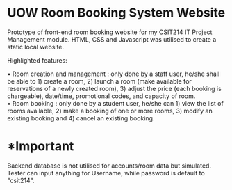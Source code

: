 # UOW Room Booking System Website
Prototype of front-end room booking website for my CSIT214 IT Project Management module. HTML, CSS and Javascript was utilised to create a static local website. 


Highlighted features:

• Room creation and management : only done by a staff user, he/she shall be able to 1) create a 
room, 2) launch a room (make available for reservations of a newly created room), 3) adjust the 
price (each booking is chargeable), date/time, promotional codes, and capacity of room.  
• Room booking : only done by a student user, he/she can 1) view the list of rooms available, 2) 
make a booking of one or more rooms, 3) modify an existing booking and 4) cancel an existing 
booking.

# *Important
Backend database is not utilised for accounts/room data but simulated. Tester can input anything for Username, while password is default to "csit214". 
